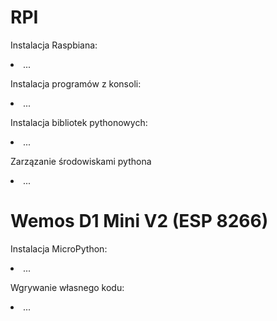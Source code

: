 # RPI

Instalacja Raspbiana:
<o>
  <li>...</li>
</o>

Instalacja programów z konsoli:
<o>
  <li>...</li>
</o>

Instalacja bibliotek pythonowych:
<o>
  <li>...</li>
</o>

Zarzązanie środowiskami pythona
<o>
  <li>...</li>
</o>


# Wemos D1 Mini V2 (ESP 8266)

Instalacja MicroPython:
<o>
  <li>...</li>
</o>

Wgrywanie własnego kodu:
<o>
  <li>...</li>
</o>
